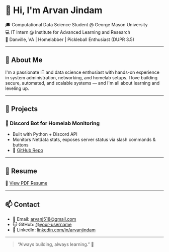 # 👋 Hi, I'm Arvan Jindam

🎓 Computational Data Science Student @ George Mason University  
💻 IT Intern @ Institute for Advanced Learning and Research  
📍 Danville, VA | Homelabber | Pickleball Enthusiast (DUPR 3.5)

---

## 🧠 About Me

I'm a passionate IT and data science enthusiast with hands-on experience in system administration, networking, and homelab setups. I love building secure, automated, and scalable systems — and I'm all about learning and leveling up.

---

## 💼 Projects

### 🤖 Discord Bot for Homelab Monitoring
- Built with Python + Discord API
- Monitors Netdata stats, exposes server status via slash commands & buttons
- 🔗 [GitHub Repo](https://github.com/your-username/homelab-discord-bot)

---

## 📃 Resume

📄 [View PDF Resume]([https://your-portfolio-link.com/arvan-resume.pdf](https://github.com/ArvanJ/Resume/blob/main/ArvanJindam_2025_Resume.pdf))

---

## 📫 Contact

- 📧 Email: arvanj518@gmail.com  
- 🐱 GitHub: [@your-username](https://github.com/your-username)  
- 💼 LinkedIn: [linkedin.com/in/arvanjindam](https://linkedin.com/in/arvanjindam)  

---

> “Always building, always learning.” 🚀
